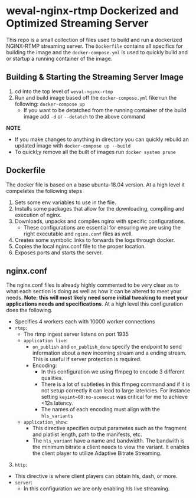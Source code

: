 # weval-nginx-rtmp Dockerized and Optimized Streaming Server
This repo is a small collection of files used to build and run a dockerized NGINX-RTMP streaming server. The `Dockerfile` contains all specifics for building the image and the `docker-compose.yml` is used to quickly build and or startup a running container of the image.

## Building & Starting the Streaming Server Image
1. cd into the top level of `weval-nginx-rtmp`
2. Run and build image based off the `docker-compose.yml` fike run the following: `docker-compose up`
    * If you want to be detatched from the running container of the build image add `-d` or `--detatch` to the above command

**NOTE**
* If you make changes to anything in directory you can quickly rebuild an updated image with `docker-compose up --build`
* To quickl;y remove all the built of images run `docker system prune`


## Dockerfile
The docker file is based on a base ubuntu-18.04 version. At a high level it compeletes the following steps
1. Sets some env variables to use in the file.
2. Installs some packages that allow for the downloading, compiling and execution of nginx.
3. Downloads, unpacks and compiles nginx with specific configurations.
    - These configurations are essential for ensuring we are using the right executable and `nginx.conf` files as well.
4. Creates some symbolic links to forwards the logs through docker.
5. Copies the local nginx.conf file to the proper location.
6. Exposes ports and starts the server.

## nginx.conf
The nginx.conf files is already highly commented to be very clear as to what each section is doing as well as how it can be altered to meet your needs. **Note: this will most likely need some initial tweaking to meet your applications needs and specifications**. At a high level this configuration does the following.
* Specifies 4 workers each with 10000 worker connections
* `rtmp`:
  * The rtmp ingest server listens on port 1935
  * `application live`:
    * `on_publish` and `on_publish_done` specify the endpoint to send information about a new incoming stream and a ending stream. This is useful if server protection is required.
    * Encoding:
      * In this configuration we using ffmpeg to encode 3 different qualities.
      * There is a lot of subtleties in this ffmpeg command and if it is not setup correctly it can lead to large latencies. For instance setting `keyint=60:no-scenecut` was critical for me to achieve <12s latency.
      * The names of each encoding must align with the `hls_variants`
  * `application_show`:
    * This directive specifies output parametes such as the fragment and platlist length, path to the manifests, etc.
    * The `hls_variant` have a name and bandwidth. The bandwith is the minimum bitrate a client needs to view the variant. It enables the client player to utilize Adaptive Bitrate Streaming.
3. `http`:
  * This directive is where client players can obtain hls, dash, or more.
  * `server`:
    * In this configuration we are only enabling hls live streaming.
